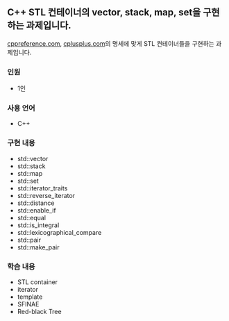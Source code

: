 ## C++ STL 컨테이너의 vector, stack, map, set을 구현하는 과제입니다.
[cppreference.com](https://en.cppreference.com/w/), [cplusplus.com](https://cplusplus.com/)의 명세에 맞게 STL 컨테이너들을 구현하는 과제입니다.
### 인원
- 1인
### 사용 언어
- C++
### 구현 내용
- std::vector
- std::stack
- std::map
- std::set
- std::iterator_traits
- std::reverse_iterator
- std::distance
- std::enable_if
- std::equal
- std::is_integral
- std::lexicographical_compare
- std::pair
- std::make_pair
### 학습 내용
- STL container
- iterator
- template
- SFINAE
- Red-black Tree
